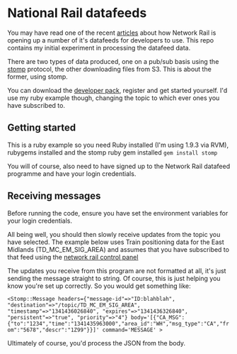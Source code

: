 
National Rail datafeeds
=======================

You may have read one of the recent [articles](http://www.techweekeurope.co.uk/news/network-rail-open-data-feeds-83128)  about how Network Rail is opening up a number of it's datafeeds for developers to use. This repo contains my initial experiment in processing the datafeed data.

There are two types of data produced, one on a pub/sub basis using the [stomp](http://stomp.github.com)  protocol, the other downloading files from S3. This is about the former, using stomp.

You can download the [developer pack](http://www.networkrail.co.uk/data-feeds/), register and get started yourself. I'd use my ruby example though, changing the topic to which ever ones you have subscribed to.

Getting started
---------------

This is a ruby example so you need Ruby installed (I'm using 1.9.3 via RVM), rubygems installed and the stomp ruby gem installed `gem install stomp`

You will of course, also need to have signed up to the Network Rail datafeed programme and have your login credentials.

Receiving messages
------------------

Before running the code, ensure you have set the environment variables for your login credentials.

All being well, you should then slowly receive updates from the topic you have selected. The example below uses Train positioning data for the East Midlands (TD_MC_EM_SIG_AREA) and assumes that you have subscribed to that feed using the [network rail control panel](https://datafeeds.networkrail.co.uk/ntrod/myFeeds)

The updates you receive from this program are not formatted at all, it's just sending the message straight to string. Of course, this is just helping you know you're set up correctly. So you would get something like:

`<Stomp::Message headers={"message-id"=>"ID:blahblah", "destination"=>"/topic/TD_MC_EM_SIG_AREA", "timestamp"=>"1341436026840", "expires"=>"1341436326840", "persistent"=>"true", "priority"=>"4"} body='[{"CA_MSG":{"to":"1234","time":"1341435963000","area_id":"WH","msg_type":"CA","from":"5678","descr":"1Z99"}}]' command='MESSAGE' >`

Ultimately of course, you'd process the JSON from the body.
